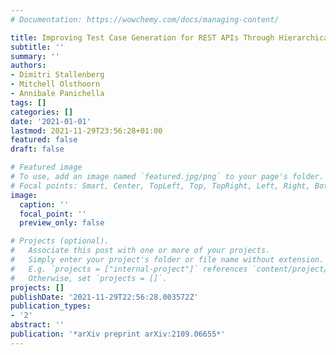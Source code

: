 ```yaml
---
# Documentation: https://wowchemy.com/docs/managing-content/

title: Improving Test Case Generation for REST APIs Through Hierarchical Clustering
subtitle: ''
summary: ''
authors:
- Dimitri Stallenberg
- Mitchell Olsthoorn
- Annibale Panichella
tags: []
categories: []
date: '2021-01-01'
lastmod: 2021-11-29T23:56:28+01:00
featured: false
draft: false

# Featured image
# To use, add an image named `featured.jpg/png` to your page's folder.
# Focal points: Smart, Center, TopLeft, Top, TopRight, Left, Right, BottomLeft, Bottom, BottomRight.
image:
  caption: ''
  focal_point: ''
  preview_only: false

# Projects (optional).
#   Associate this post with one or more of your projects.
#   Simply enter your project's folder or file name without extension.
#   E.g. `projects = ["internal-project"]` references `content/project/deep-learning/index.md`.
#   Otherwise, set `projects = []`.
projects: []
publishDate: '2021-11-29T22:56:28.003572Z'
publication_types:
- '2'
abstract: ''
publication: '*arXiv preprint arXiv:2109.06655*'
---
```

